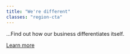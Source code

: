 ```yaml
---
title: "We're different"
classes: "region-cta"
---
```


...Find out how our business differentiates itself.

<a class="button cta" href="{{ site.subpath }}/about">Learn more</a>

